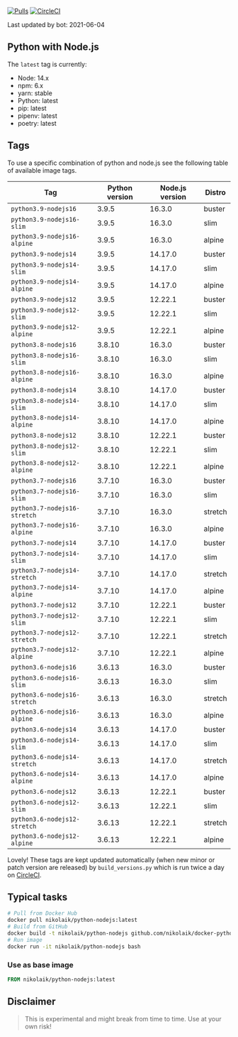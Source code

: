 [![Pulls](https://img.shields.io/docker/pulls/nikolaik/python-nodejs.svg?style=flat-square)](https://hub.docker.com/r/nikolaik/python-nodejs/)
[![CircleCI](https://img.shields.io/circleci/project/github/nikolaik/docker-python-nodejs.svg?style=flat-square)](https://circleci.com/gh/nikolaik/docker-python-nodejs)

Last updated by bot: 2021-06-04

## Python with Node.js
The `latest` tag is currently:

- Node: 14.x
- npm: 6.x
- yarn: stable
- Python: latest
- pip: latest
- pipenv: latest
- poetry: latest

## Tags
To use a specific combination of python and node.js see the following table of available image tags.

Tag | Python version | Node.js version | Distro
--- | --- | --- | ---
`python3.9-nodejs16` | 3.9.5 | 16.3.0 | buster
`python3.9-nodejs16-slim` | 3.9.5 | 16.3.0 | slim
`python3.9-nodejs16-alpine` | 3.9.5 | 16.3.0 | alpine
`python3.9-nodejs14` | 3.9.5 | 14.17.0 | buster
`python3.9-nodejs14-slim` | 3.9.5 | 14.17.0 | slim
`python3.9-nodejs14-alpine` | 3.9.5 | 14.17.0 | alpine
`python3.9-nodejs12` | 3.9.5 | 12.22.1 | buster
`python3.9-nodejs12-slim` | 3.9.5 | 12.22.1 | slim
`python3.9-nodejs12-alpine` | 3.9.5 | 12.22.1 | alpine
`python3.8-nodejs16` | 3.8.10 | 16.3.0 | buster
`python3.8-nodejs16-slim` | 3.8.10 | 16.3.0 | slim
`python3.8-nodejs16-alpine` | 3.8.10 | 16.3.0 | alpine
`python3.8-nodejs14` | 3.8.10 | 14.17.0 | buster
`python3.8-nodejs14-slim` | 3.8.10 | 14.17.0 | slim
`python3.8-nodejs14-alpine` | 3.8.10 | 14.17.0 | alpine
`python3.8-nodejs12` | 3.8.10 | 12.22.1 | buster
`python3.8-nodejs12-slim` | 3.8.10 | 12.22.1 | slim
`python3.8-nodejs12-alpine` | 3.8.10 | 12.22.1 | alpine
`python3.7-nodejs16` | 3.7.10 | 16.3.0 | buster
`python3.7-nodejs16-slim` | 3.7.10 | 16.3.0 | slim
`python3.7-nodejs16-stretch` | 3.7.10 | 16.3.0 | stretch
`python3.7-nodejs16-alpine` | 3.7.10 | 16.3.0 | alpine
`python3.7-nodejs14` | 3.7.10 | 14.17.0 | buster
`python3.7-nodejs14-slim` | 3.7.10 | 14.17.0 | slim
`python3.7-nodejs14-stretch` | 3.7.10 | 14.17.0 | stretch
`python3.7-nodejs14-alpine` | 3.7.10 | 14.17.0 | alpine
`python3.7-nodejs12` | 3.7.10 | 12.22.1 | buster
`python3.7-nodejs12-slim` | 3.7.10 | 12.22.1 | slim
`python3.7-nodejs12-stretch` | 3.7.10 | 12.22.1 | stretch
`python3.7-nodejs12-alpine` | 3.7.10 | 12.22.1 | alpine
`python3.6-nodejs16` | 3.6.13 | 16.3.0 | buster
`python3.6-nodejs16-slim` | 3.6.13 | 16.3.0 | slim
`python3.6-nodejs16-stretch` | 3.6.13 | 16.3.0 | stretch
`python3.6-nodejs16-alpine` | 3.6.13 | 16.3.0 | alpine
`python3.6-nodejs14` | 3.6.13 | 14.17.0 | buster
`python3.6-nodejs14-slim` | 3.6.13 | 14.17.0 | slim
`python3.6-nodejs14-stretch` | 3.6.13 | 14.17.0 | stretch
`python3.6-nodejs14-alpine` | 3.6.13 | 14.17.0 | alpine
`python3.6-nodejs12` | 3.6.13 | 12.22.1 | buster
`python3.6-nodejs12-slim` | 3.6.13 | 12.22.1 | slim
`python3.6-nodejs12-stretch` | 3.6.13 | 12.22.1 | stretch
`python3.6-nodejs12-alpine` | 3.6.13 | 12.22.1 | alpine

Lovely! These tags are kept updated automatically (when new minor or patch version are released) by `build_versions.py` which is run twice a day on [CircleCI](https://circleci.com/gh/nikolaik/docker-python-nodejs).

## Typical tasks
```bash
# Pull from Docker Hub
docker pull nikolaik/python-nodejs:latest
# Build from GitHub
docker build -t nikolaik/python-nodejs github.com/nikolaik/docker-python-nodejs
# Run image
docker run -it nikolaik/python-nodejs bash
```

### Use as base image
```Dockerfile
FROM nikolaik/python-nodejs:latest
```

## Disclaimer
> This is experimental and might break from time to time. Use at your own risk!
